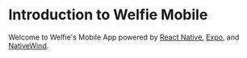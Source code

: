 # Introduction to Welfie Mobile

Welcome to Welfie's Mobile App powered by [React Native](https://reactnative.dev/), [Expo](https://docs.expo.dev/), and [NativeWind](https://www.nativewind.dev/).

